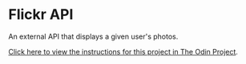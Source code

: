 # Flickr API

An external API that displays a given user's photos.

[Click here to view the instructions for this project in The Odin Project](https://www.theodinproject.com/lessons/ruby-on-rails-flickr-api).
